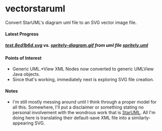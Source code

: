 vectorstaruml
=============

Convert StarUML's diagram uml file to an SVG vector image file.

#### Latest Progress
##### [test.8ed1b6d.svg](https://s3.amazonaws.com/ca2longoria-github-assets/vectorstaruml/test.8ed1b6d.svg) vs. [spritely-diagram.gif](https://f.cloud.github.com/assets/387353/1748170/ddb7fc5c-64a4-11e3-8746-f4e66fa1612b.gif) from uml file [spritely.uml](https://s3.amazonaws.com/ca2longoria-github-assets/vectorstaruml/spritely.8ed1b6d.uml)

#### Points of Interest
* Generic UML.*View XML Nodes now converted to generic UMLView Java objects.
* Since that's working, immediately next is exploring SVG file creation.

#### Notes
* I'm still mostly messing around until I think through a proper model for all this.  Somewhere, I'll put a disclaimer or something stating no personal involvement with the wondrous work that is [StarUML](http://sourceforge.net/projects/staruml/).  All I'm doing here is translating their default-save XML file into a similarly-appearing SVG.
